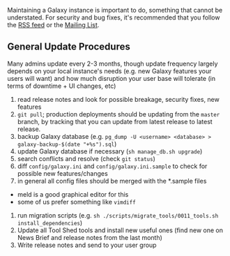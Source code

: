 Maintaining a Galaxy instance is important to do, something that cannot be understated. For security and bug fixes, it's recommended that you follow the [RSS feed](/src/News/index.md) or the [Mailing List](/src/MailingLists/index.md).

## General Update Procedures

Many admins update every 2-3 months, though update frequency largely depends on your local instance's needs (e.g. new Galaxy features your users will want) and how much disruption your user base will tolerate (in terms of downtime + UI changes, etc)

1. read release notes and look for possible breakage, security fixes, new features
1. `git pull`; production deployments should be updating from the `master` branch, by tracking that you can update from latest release to latest release.
1. backup Galaxy database (e.g. `pg_dump -U <username> <database> > galaxy-backup-$(date "+%s").sql`)
1. update Galaxy database if necessary (`sh manage_db.sh upgrade`)
1. search conflicts and resolve (check `git status`)
1. diff `config/galaxy.ini` and `config/galaxy.ini.sample` to check for possible new features/changes
1. in general all config files should be merged with the *.sample files
  * meld is a good graphical editor for this
  * some of us prefer something like `vimdiff`
1. run migration scripts (e.g. `sh ./scripts/migrate_tools/0011_tools.sh install_dependencies`)
1. Update all Tool Shed tools and install new useful ones (find new one on News Brief and release notes from the last month)
1. Write release notes and send to your user group

